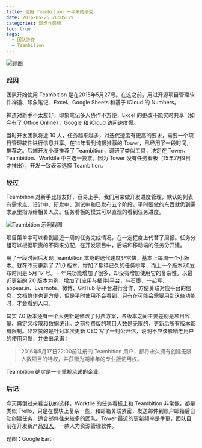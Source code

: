 ```yaml
---
title: 使用 Teambition 一年来的感受
date: 2016-05-25 20:05:29
categories: 观点与感想
toc: true
tags:
  - 团队协作
  - Teambition
---
```



![](http://oih6hf7qs.bkt.clouddn.com/17-1-6/82510030-file_1483676856071_103c2.jpg "题图")

### 起因

团队开始使用 Teambition 是在2015年5月27号。在这之前，用过开源项目管理软件禅道、印象笔记、Excel、Google Sheets 和基于 iCloud 的 Numbers。

禅道对新手不太友好，印象笔记多人协作不方便，Excel 的更改不能实时共享（如今有了 Office Online），Google 和 iCloud 访问速度慢。

当时开发团队将近 10 人，任务越来越多，对迭代速度有更高的要求，需要一个项目管理软件进行信息共享。在14年看到纯银推荐的 Tower，已经用了一段时间，推荐之。后端开发小哥推荐了 Teambition，调研了类似工具，决定在 Tower、Teambition、Worktile 中三选一投票。因为 Tower 没有任务看板（15年7月9日才推出），开发一致表示选择 Teambition。

### 经过

Teambition 对新手比较友好，容易上手。我们用来做开发进度管理，默认的列表有需求点、设计中、研发中、测试中和已发布五个阶段。平时要做的东西就仍到需求点里指派给相关人员。任务看板的模式可以直观的看到任务进度。

![](http://oih6hf7qs.bkt.clouddn.com/17-1-6/87712690-file_1483676878515_15f92.png "Teambition 示例截图")

项目菜单中可以看到最近一周的任务完成情况，在一定程度上代替了周报。任务分组可以根据职责的不同来分配，在开发项目中，后端和移动端的任务分开建。

用了一段时间后发现 Teambition 本身的迭代速度非常快，基本上每周一个小版本。就在昨天更新了 7.1.0 版本，增加了期待已久的任务排序，而上一个版本7.0发布时间是 5月 17 号。一年来功能增加了很多，却没有增加使用它的复杂性。以最近更新的 7.0 版本为例，增加了[应用与插件]平台，与石墨、一起写、appear.in、Evernote、微博、GitHub 等平台进行合作，方便关联对应平台的信息，文档协作也更方便，但是平时使用不会看到，只有在可能会需要用到这些功能时，才会看到入口。

其实 7.0 版本还有一个大更新是修改了付费方案，各版本之间主要差别是项目容量、自定义权限和数据统计。之前免费版的项目人数是无限的，更新后所有版本都有限制。非常赞的是针对本次更新 CEO 写了一封公开信，说明不应该影响老用户的使用习惯，并做出承诺：

> 2016年5月17日22:00前注册的 Teambition 用户，都将永久拥有创建无限人数项目的特权，并获赠为期半年的专业版使用权。

Teambition 确实是一个重视承诺的企业。

### 后记

今天再倒过来看当初的选择，Worktile 的任务看板上和 Teambition 非常像，都是类似 Trello，只是在模块上复杂一些，和邮箱关联紧密，发送邮件到账户邮箱后自动创建任务，适合邮件往来较多的团队。Tower 最近的更新频率是季更，团队目前在开发新产品[知人](https://zhiren.com/)，一款人力资源管理软件。

题图：Google Earth
